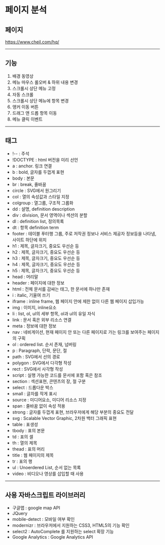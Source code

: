 # 페이지 분석

## 페이지
https://www.cheil.com/hq/
___
## 기능
1. 배경 동영상
1. 메뉴 마우스 롤오버 & 하위 내용 변경
1. 스크롤시 상단 메뉴 고정
1. 자동 스크롤
1. 스크롤시 상단 메뉴에 항목 변경
1. 앵커 이동 버튼
1. 드래그 앤 드롭 항목 이동
1. 메뉴 클릭 이벤트
___

## 태그

- !-- : 주석
- !DOCTYPE : html 버전을 미리 선언
- a : anchor. 링크 연결
- b : bold, 글자를 두껍게 표현
- body : 본문
- br : break, 줄바꿈
- circle : SVG에서 원그리기
- col : 열의 속성값과 스타일 지정
- colgroup : 열그룹, 구조적 그룹화
- dd : 설명, definition description
- div : division, 문서 영역이나 섹션의 분할
- dl : definition list, 정의목록
- dt : 항목 definition term
- footer : 테이블 푸터행 그룹, 주로 저작권 정보나 서비스 제공자 정보등을 나타냄, 사이트 하단에 위치 
- h1 : 제목, 글자크기, 중요도 우선순 등
- h2 : 제목, 글자크기, 중요도 우선순 등
- h3 : 제목, 글자크기, 중요도 우선순 등
- h4 : 제목, 글자크기, 중요도 우선순 등
- h5 : 제목, 글자크기, 중요도 우선순 등
- head : 머리말
- header : 페이지에 대한 정보
- html : 전체 문서를 감싸는 태그, 한 문서에 하나만 존재
- i : italic, 기울여 쓰기
- iframe : inline frame, 웹 페이지 안에 제한 없이 다른 웹 페이지 삽입가능
- img : 이미지, inline요소
- li : list, ol, ul의 세부 항목, ol과 ul의 유일 자식
- link : 문서 혹은 외부 리소스 연결
- meta : 정보에 대한 정보
- nav : 네비게이션, 현재 페이지 안 또는 다른 페이지로 가는 링크를 보여주는 페이지의 구획
- ol : ordered list. 순서 존재, 넘버링
- p : Paragraph, 단락, 문단, 절
- path : SVG에서 선의 경로
- polygon : SVG에서 다각형 작성
- rect : SVG에서 사각형 작성
- script : 실행 가능한 코드를 문서에 포함 혹은 참조
- section : 섹션표현, 콘텐츠의 장, 절 구분
- select : 드롭다운 박스
- small : 글자를 작게 표시
- source : 미디어요소, 미디어 리소스 지정
- span : 줄바꿈 없이 속성 적용
- strong : 글자를 두껍게 표현, 브라우저에게 해당 부분의 중요도 전달
- svg : Scalable Vector Graphic, 2차원 백터 그래픽 표현
- table : 표생성
- tbody : 표의 본문
- td : 표의 셀
- th : 열의 제목
- thead : 표의 머리
- title : 웹 페이지의 제목
- tr : 표의 행
- ul : Unoerdered List, 순서 없는 목록
- video : 비디오나 영상를 삽입할 때 사용

___
## 사용 자바스크립트 라이브러리
- 구글맵 : google map API
- JQuery
- mobile-detect : 모바일 여부 확인
- modernizr : 브라우저에서 지원하는 CSS3, HTML5의 기능 확인
- select2 : AutoComplete 를 지원하는 select 확장 기능
- Google Analytics : Google Analytics API
